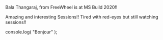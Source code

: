 Bala Thangaraj, from FreeWheel is at MS Build 2020!!

Amazing and interesting Sessions!! Tired with red-eyes but still watching sessions!!

console.log( "Bonjour" );
